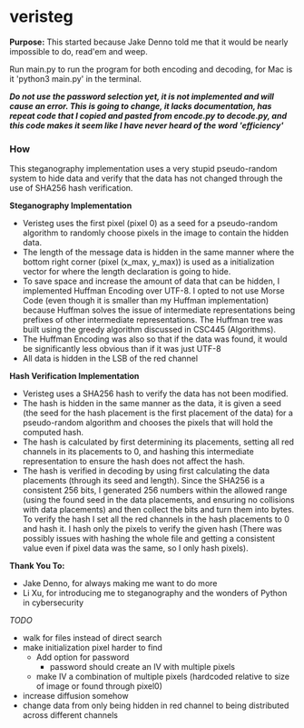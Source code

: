 # veristeg
****Purpose:****
This started because Jake Denno told me that it would be nearly impossible to do, read'em and weep.

Run main.py to run the program for both encoding and decoding, for Mac is it 'python3 main.py' in the terminal.

***Do not use the password selection yet, it is not implemented and will cause an error. This is going to change, it lacks documentation, has repeat code that I copied and pasted from encode.py to decode.py, and this code makes it seem like I have never heard of the word 'efficiency'***

### How
This steganography implementation uses a very stupid pseudo-random system to hide data and verify that the data has not changed through the use of SHA256 hash verification.

**Steganography Implementation**
* Veristeg uses the first pixel (pixel 0) as a seed for a pseudo-random algorithm to randomly choose pixels in the image to contain the hidden data.
* The length of the message data is hidden in the same manner where the bottom right corner (pixel (x_max, y_max)) is used as a initialization vector for where the length declaration is going to hide.
* To save space and increase the amount of data that can be hidden, I implemented Huffman Encoding over UTF-8. I opted to not use Morse Code (even though it is smaller than my Huffman implementation) because Huffman solves the issue of intermediate representations being prefixes of other intermediate representations. The Huffman tree was built using the greedy algorithm discussed in CSC445 (Algorithms). 
* The Huffman Encoding was also so that if the data was found, it would be significantly less obvious than if it was just UTF-8
* All data is hidden in the LSB of the red channel 

**Hash Verification Implementation**
* Veristeg uses a SHA256 hash to verify the data has not been modified.
* The hash is hidden in the same manner as the data, it is given a seed (the seed for the hash placement is the first placement of the data) for a pseudo-random algorithm and chooses the pixels that will hold the computed hash.
* The hash is calculated by first determining its placements, setting all red channels in its placements to 0, and hashing this intermediate representation to ensure the hash does not affect the hash.
* The hash is verified in decoding by using first calculating the data placements (through its seed and length). Since the SHA256 is a consistent 256 bits, I generated 256 numbers within the allowed range (using the found seed in the data placements, and ensuring no collisions with data placements) and then collect the bits and turn them into bytes. To verify the hash I set all the red channels in the hash placements to 0 and hash it. I hash only the pixels to verify the given hash (There was possibly issues with hashing the whole file and getting a consistent value even if pixel data was the same, so I only hash pixels).

**Thank You To:**
* Jake Denno, for always making me want to do more
* Li Xu, for introducing me to steganography and the wonders of Python in cybersecurity

*TODO*
* walk for files instead of direct search
* make initialization pixel harder to find
  * Add option for password
    * password should create an IV with multiple pixels
  * make IV a combination of multiple pixels (hardcoded relative to size of image or found through pixel0)
* increase diffusion somehow
* change data from only being hidden in red channel to being distributed across different channels 

